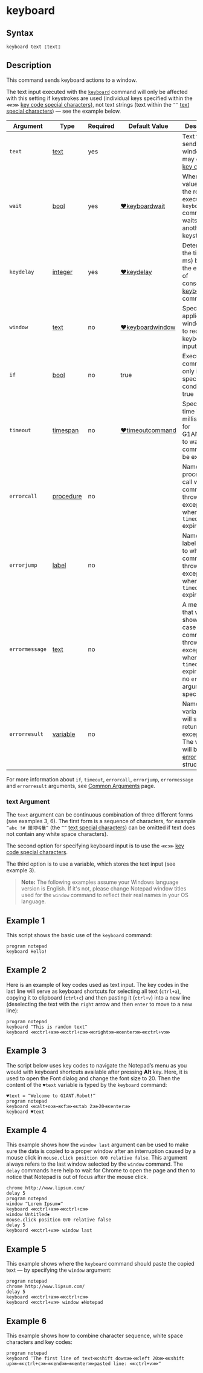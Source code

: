 # keyboard

## Syntax

```G1ANT
keyboard text ⟦text⟧
```

## Description

This command sends keyboard actions to a window.

The text input executed with the [`keyboard`](https://manual.g1ant.com/link/G1ANT.Addon.Core-1/G1ANT.Addon.Core/Commands/KeyboardCommand.md) command will only be affected with this setting if keystrokes are used (individual keys specified within the `⋘⋙` [key code special characters](https://manual.g1ant.com/link/G1ANT.Manual/appendices/special-characters/key-code.md)), not text strings (text within the `‴‴` [text special characters](https://manual.g1ant.com/link/G1ANT.Manual/appendices/special-characters/text.md)) — see the example below.

| Argument | Type | Required | Default Value | Description |
| -------- | ---- | -------- | ------------- | ----------- |
|`text`| [text](https://manual.g1ant.com/link/G1ANT.Language/G1ANT.Language/Structures/TextStructure.md) | yes|  | Text to be send to a window; it may contain [key codes](https://manual.g1ant.com/link/G1ANT.Manual/appendices/special-characters/key-code.md) |
|`wait`| [bool](https://manual.g1ant.com/link/G1ANT.Language/G1ANT.Language/Structures/BooleanStructure.md) | yes | [♥keyboardwait](https://manual.g1ant.com/link/G1ANT.Language/G1ANT.Addon.Core/Variables/KeyboardWaitVariable.md) | When the value is `true`, the robot executing the `keyboard` command waits for another keystroke |
|`keydelay`| [integer](https://manual.g1ant.com/link/G1ANT.Language/G1ANT.Language/Structures/IntegerStructure.md) | yes | [♥keydelay](https://manual.g1ant.com/link/G1ANT.Language/G1ANT.Addon.Core/Variables/KeyDelayVariable.md) | Determines the time (in ms) between the execution of consecutive [keyboard](https://github.com/G1ANT-Robot/G1ANT.Manual/blob/develop/appendices/G1ANT.Language/G1ANT.Addon.Core/Commands/KeyboardCommand.md) commands |
|`window`| [text](https://manual.g1ant.com/link/G1ANT.Language/G1ANT.Language/Structures/TextStructure.md) | no | [♥keyboardwindow](https://manual.g1ant.com/link/G1ANT.Language/G1ANT.Addon.Core/Variables/KeyboardWindowVariable.md) | Specifies application window title to receive the keyboard input |
| `if`           | [bool](https://manual.g1ant.com/link/G1ANT.Language/G1ANT.Language/Structures/BooleanStructure.md) | no       | true                                                        | Executes the command only if a specified condition is true   |
| `timeout`      | [timespan](https://manual.g1ant.com/link/G1ANT.Language/G1ANT.Language/Structures/TimeSpanStructure.md) | no       | [♥timeoutcommand](https://manual.g1ant.com/link/G1ANT.Language/G1ANT.Addon.Core/Variables/TimeoutCommandVariable.md) | Specifies time in milliseconds for G1ANT.Robot to wait for the command to be executed |
| `errorcall`    | [procedure](https://manual.g1ant.com/link/G1ANT.Language/G1ANT.Language/Structures/ProcedureStructure.md) | no       |                                                             | Name of a procedure to call when the command throws an exception or when a given `timeout` expires |
| `errorjump`    | [label](https://manual.g1ant.com/link/G1ANT.Language/G1ANT.Language/Structures/LabelStructure.md) | no       |                                                             | Name of the label to jump to when the command throws an exception or when a given `timeout` expires |
| `errormessage` | [text](https://manual.g1ant.com/link/G1ANT.Language/G1ANT.Language/Structures/TextStructure.md) | no       |                                                             | A message that will be shown in case the command throws an exception or when a given `timeout` expires, and no `errorjump` argument is specified |
| `errorresult`  | [variable](https://manual.g1ant.com/link/G1ANT.Language/G1ANT.Language/Structures/VariableStructure.md) | no       |                                                             | Name of a variable that will store the returned exception. The variable will be of [error](https://manual.g1ant.com/link/G1ANT.Language/G1ANT.Language/Structures/ErrorStructure.md) structure  |

For more information about `if`, `timeout`, `errorcall`, `errorjump`, `errormessage` and `errorresult` arguments, see [Common Arguments](https://manual.g1ant.com/link/G1ANT.Manual/appendices/common-arguments.md) page.

### text Argument

The `text` argument can be continuous combination of three different forms (see examples 3, 6). The first form is a sequence of characters, for example `‴abc !# 闈河圬曅‴` (the `‴‴` [text special characters](https://manual.g1ant.com/link/G1ANT.Manual/appendices/special-characters/text.md)) can be omitted if text does not contain any white space characters).

The second option for specifying keyboard input is to use the `⋘⋙` [key code special characters](https://manual.g1ant.com/link/G1ANT.Manual/appendices/special-characters/key-code.md).

The third option is to use a variable, which stores the text input (see example 3).

>**Note:** The following examples assume your Windows language version is English. If it's not, please change Notepad window titles used for the `window` command to reflect their real names in your OS language.

## Example 1

This script shows the basic use of the `keyboard` command:

```G1ANT
program notepad
keyboard Hello!
```

## Example 2

Here is an example of key codes used as text input. The key codes in the last line will serve as keyboard shortcuts for selecting all text (`ctrl+a`), copying it to clipboard (`ctrl+c`) and then pasting it (`ctrl+v`) into a new line (deselecting the text with the `right` arrow and then `enter`  to move to a new line):

```G1ANT
program notepad
keyboard ‴This is random text‴
keyboard ⋘ctrl+a⋙⋘ctrl+c⋙⋘right⋙⋘enter⋙⋘ctrl+v⋙
```

## Example 3

The script below uses key codes to navigate the Notepad’s menu as you would with keyboard shortcuts available after pressing **Alt** key. Here, it is used to open the Font dialog and change the font size to 20. Then the content of the `♥text` variable is typed by the `keyboard` command:

```G1ANT
♥text = ‴Welcome to G1ANT.Robot!‴
program notepad
keyboard ⋘alt+o⋙⋘f⋙⋘tab 2⋙20⋘enter⋙
keyboard ♥text
```

## Example 4

This example shows how the `window last` argument can be used to make sure the data is copied to a proper window after an interruption caused by a mouse click in `mouse.click position 0⫽0 relative false`. This argument always refers to the last window selected by the `window` command. The `delay` commands here help to wait for Chrome to open the page and then to notice that Notepad is out of focus after the mouse click.

```G1ANT
chrome http://www.lipsum.com/
delay 5
program notepad
window ‴Lorem Ipsum✱‴
keyboard ⋘ctrl+a⋙⋘ctrl+c⋙
window Untitled✱
mouse.click position 0⫽0 relative false
delay 5
keyboard ⋘ctrl+v⋙ window last
```

## Example 5

This example shows where the `keyboard` command should paste the copied text — by specifying the `window` argument:

```G1ANT
program notepad
chrome http://www.lipsum.com/
delay 5
keyboard ⋘ctrl+a⋙⋘ctrl+c⋙
keyboard ⋘ctrl+v⋙ window ✱Notepad
```

## Example 6

This example shows how to combine character sequence, white space characters and key codes:

```G1ANT
program notepad
keyboard ‴The first line of text⋘shift down⋙⋘left 20⋙⋘shift up⋙⋘ctrl+c⋙⋘end⋙⋘enter⋙pasted line: ⋘ctrl+v⋙‴
```
